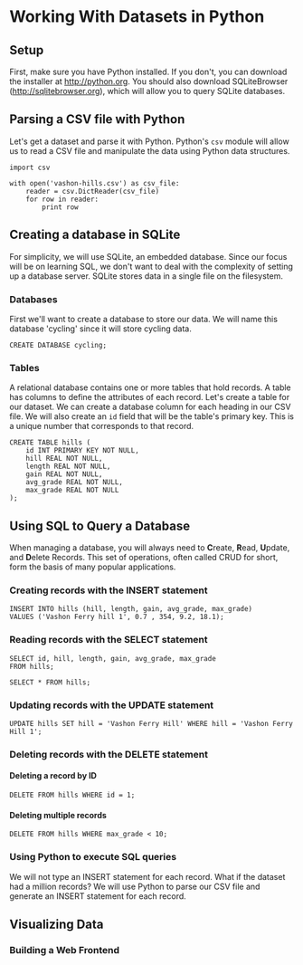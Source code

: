 # Working With Datasets in Python

## Setup

First, make sure you have Python installed. If you don't, you can download the installer at http://python.org. You should also download SQLiteBrowser (http://sqlitebrowser.org), which will allow you to query SQLite databases.

## Parsing a CSV file with Python

Let's get a dataset and parse it with Python. Python's ```csv``` module will allow us to read a CSV file and manipulate the data using Python data structures.

```
import csv

with open('vashon-hills.csv') as csv_file:
    reader = csv.DictReader(csv_file)
    for row in reader:
        print row
```

## Creating a database in SQLite

For simplicity, we will use SQLite, an embedded database. Since our focus will be on learning SQL, we don't want to deal with the complexity of setting up a database server. SQLite stores data in a single file on the filesystem. 

### Databases

First we'll want to create a database to store our data. We will name this database 'cycling' since it will store cycling data.

```
CREATE DATABASE cycling;
```

### Tables

A relational database contains one or more tables that hold records. A table has columns to define the attributes of each record. Let's create a table for our dataset. We can create a database column for each heading in our CSV file. We will also create an `id` field that will be the table's primary key. This is a unique number that corresponds to that record.

```
CREATE TABLE hills (
    id INT PRIMARY KEY NOT NULL,
    hill REAL NOT NULL, 
    length REAL NOT NULL,
    gain REAL NOT NULL,
    avg_grade REAL NOT NULL,
    max_grade REAL NOT NULL
);
```

## Using SQL to Query a Database

When managing a database, you will always need to **C**reate, **R**ead, **U**pdate, and **D**elete Records. This set of operations, often called CRUD for short, form the basis of many popular applications.

### Creating records with the INSERT statement

```
INSERT INTO hills (hill, length, gain, avg_grade, max_grade) 
VALUES ('Vashon Ferry hill 1', 0.7 , 354, 9.2, 18.1);
```

### Reading records with the SELECT statement

```
SELECT id, hill, length, gain, avg_grade, max_grade 
FROM hills;
```

```
SELECT * FROM hills;
```

### Updating records with the UPDATE statement

```
UPDATE hills SET hill = 'Vashon Ferry Hill' WHERE hill = 'Vashon Ferry Hill 1';
```

### Deleting records with the DELETE statement

#### Deleting a record by ID

```
DELETE FROM hills WHERE id = 1;
```

#### Deleting multiple records

```
DELETE FROM hills WHERE max_grade < 10;
```

### Using Python to execute SQL queries

We will not type an INSERT statement for each record. What if the dataset had a million records? We will use Python to parse our CSV file and generate an INSERT statement for each record.

## Visualizing Data 

### Building a Web Frontend

